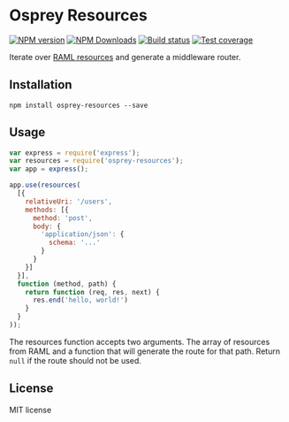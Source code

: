 # Osprey Resources

[![NPM version][npm-image]][npm-url]
[![NPM Downloads][downloads-image]][downloads-url]
[![Build status][travis-image]][travis-url]
[![Test coverage][coveralls-image]][coveralls-url]

Iterate over [RAML resources](https://github.com/raml-org/raml-spec/blob/master/raml-0.8.md#resources-and-nested-resources) and generate a middleware router.

## Installation

```
npm install osprey-resources --save
```

## Usage

```js
var express = require('express');
var resources = require('osprey-resources');
var app = express();

app.use(resources(
  [{
    relativeUri: '/users',
    methods: [{
      method: 'post',
      body: {
        'application/json': {
          schema: '...'
        }
      }
    }]
  }],
  function (method, path) {
    return function (req, res, next) {
      res.end('hello, world!')
    }
  }
));
```

The resources function accepts two arguments. The array of resources from RAML and a function that will generate the route for that path. Return `null` if the route should not be used.

## License

MIT license

[npm-image]: https://img.shields.io/npm/v/osprey-resources.svg?style=flat
[npm-url]: https://npmjs.org/package/osprey-resources
[downloads-image]: https://img.shields.io/npm/dm/osprey-resources.svg?style=flat
[downloads-url]: https://npmjs.org/package/osprey-resources
[travis-image]: https://img.shields.io/travis/mulesoft-labs/osprey-resources.svg?style=flat
[travis-url]: https://travis-ci.org/mulesoft-labs/osprey-resources
[coveralls-image]: https://img.shields.io/coveralls/mulesoft-labs/osprey-resources.svg?style=flat
[coveralls-url]: https://coveralls.io/r/mulesoft-labs/osprey-resources?branch=master
